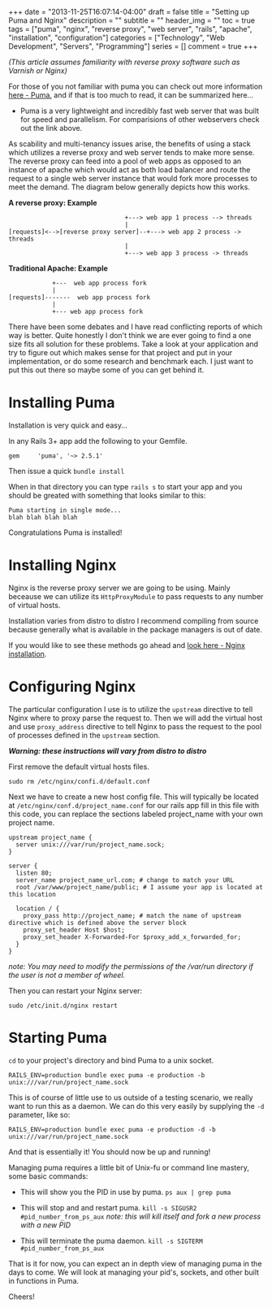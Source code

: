 +++
date = "2013-11-25T16:07:14-04:00"
draft = false
title = "Setting up Puma and Nginx"
description = ""
subtitle = ""
header_img = ""
toc = true
tags = ["puma", "nginx", "reverse proxy", "web server", "rails", "apache", "installation", "configuration"]
categories = ["Technology", "Web Development", "Servers", "Programming"]
series = []
comment = true
+++

*(This article assumes familiarity with reverse proxy software such as Varnish or Nginx)*

For those of you not familiar with puma you can check out more information [here - Puma.](http://puma.io) and if that is too much to read, it can be summarized here…

* Puma is a very lightweight and incredibly fast web server that was built for speed and parallelism. For comparisions of other webservers check out the link above.

As scability and multi-tenancy issues arise, the benefits of using a stack which utilizes a reverse proxy and web server tends to make more sense. The reverse proxy can feed into a pool of web apps as opposed to an instance of apache which would act as both load balancer and route the request to a single web server instance that would fork more processes to meet the demand. The diagram below generally depicts how this works.

<!-- more -->


**A reverse proxy: Example**

									+---> web app 1 process --> threads
									|
    [requests]<-->[reverse proxy server]--+---> web app 2 process -> threads
									|
									+---> web app 3 process -> threads


**Traditional Apache: Example** 

				+---  web app process fork
				|
    [requests]-------  web app process fork
				|
				+--- web app process fork
				
				
There have been some debates and I have read conflicting reports of which way is better. Quite honestly I don't think we are ever going to find a one size fits all solution for these problems. Take a look at your application and try to figure out which makes sense for that project and put in your implementation, or do some research and benchmark each. I just want to put this out there so maybe some of you can get behind it.

# Installing Puma 

Installation is very quick and easy…

In any Rails 3+ app add the following to your Gemfile.
	
	gem 	'puma',	'~> 2.5.1'
	
Then issue a quick `bundle install`

When in that directory you can type `rails s` to start your app and you should be greated with something that looks similar to this:

	Puma starting in single mode...
	blah blah blah blah
	
Congratulations Puma is installed!

# Installing Nginx

Nginx is the reverse proxy server we are going to be using. Mainly beceause we can utilize its `HttpProxyModule` to pass requests to any number of virtual hosts.

Installation varies from distro to distro I recommend compiling from source because generally what is available in the package managers is out of date.

If you would like to see these methods go ahead and [look here - Nginx installation](http://wiki.nginx.org/install).

# Configuring Nginx
The particular configuration I use is to utilize the `upstream` directive to tell Nginx where to proxy parse the request to. Then we will add the virtual host and use `proxy_address` directive to tell Nginx to pass the request to the pool of processes defined in the `upstream` section.

***Warning: these instructions will vary from distro to distro***

First remove the default virtual hosts files.

`sudo rm /etc/nginx/confi.d/default.conf`

Next we have to create a new host config file. This will typically be located at `/etc/nginx/conf.d/project_name.conf` for our rails app fill in this file with this code, you can replace the sections labeled project_name with your own project name.

	upstream project_name {
	  server unix:///var/run/project_name.sock;
	}
	
	server {
	  listen 80;
	  server_name project_name_url.com; # change to match your URL
	  root /var/www/project_name/public; # I assume your app is located at this location
	
	  location / {
	    proxy_pass http://project_name; # match the name of upstream directive which is defined above the server block
	    proxy_set_header Host $host;
	    proxy_set_header X-Forwarded-For $proxy_add_x_forwarded_for;
	  }
	}
	
*note: You may need to modify the permissions of the /var/run directory if  the user is not a member of wheel.*

Then you can restart your Nginx server:

	sudo /etc/init.d/nginx restart
	
# Starting Puma 

`cd` to your project's directory and bind Puma to a unix socket.

	RAILS_ENV=production bundle exec puma -e production -b unix:///var/run/project_name.sock
	
This is of course of little use to us outside of a testing scenario, we really want to run this as a daemon. We can do this very easily by supplying the `-d` parameter, like so:
	
	RAILS_ENV=production bundle exec puma -e production -d -b unix:///var/run/project_name.sock


And that is essentially it! You should now be up and running!

Managing puma requires a little bit of Unix-fu or command line mastery, some basic commands:

* This will show you the PID in use by puma.
	`ps aux | grep puma`

* This will stop and and restart puma. 
	`kill -s SIGUSR2 #pid_number_from_ps_aux`
	*note: this will kill itself and fork a new process with a new PID*
* This will terminate the puma daemon.
	`kill -s SIGTERM #pid_number_from_ps_aux`	
	
	
That is it for now, you can expect an in depth view of managing puma in the days to come. We will look at managing your pid's, sockets, and other built in functions in Puma. 


Cheers!
		

